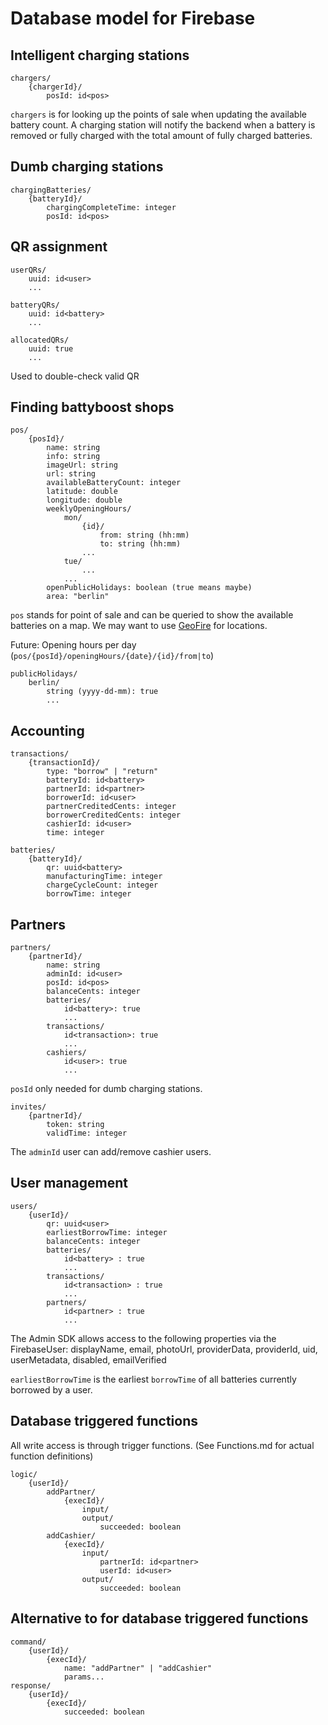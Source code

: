 # Database model for Firebase

## Intelligent charging stations

```
chargers/
    {chargerId}/
        posId: id<pos>
```

`chargers` is for looking up the points of sale when updating the available battery count. A charging station will
notify the backend when a battery is removed or fully charged with the total amount of fully charged batteries.

## Dumb charging stations

```
chargingBatteries/
    {batteryId}/
        chargingCompleteTime: integer
        posId: id<pos>
```

## QR assignment

```
userQRs/
    uuid: id<user>
    ...
```

```
batteryQRs/
    uuid: id<battery>
    ...
```

```
allocatedQRs/
    uuid: true
    ...
```

Used to double-check valid QR

## Finding battyboost shops

```
pos/
    {posId}/
        name: string
        info: string
        imageUrl: string
        url: string
        availableBatteryCount: integer
        latitude: double
        longitude: double
        weeklyOpeningHours/
            mon/
                {id}/
                    from: string (hh:mm)
                    to: string (hh:mm)
                ...
            tue/
                ...
            ...
        openPublicHolidays: boolean (true means maybe)
        area: "berlin"
```

`pos` stands for point of sale and can be queried to show the available batteries on a map. We may want to use
[GeoFire](https://github.com/firebase/geofire-js) for locations.

Future: Opening hours per day (`pos/{posId}/openingHours/{date}/{id}/from|to`)

```
publicHolidays/
    berlin/
        string (yyyy-dd-mm): true
        ...
```

## Accounting

```
transactions/
    {transactionId}/
        type: "borrow" | "return"
        batteryId: id<battery>
        partnerId: id<partner>
        borrowerId: id<user>
        partnerCreditedCents: integer
        borrowerCreditedCents: integer
        cashierId: id<user>
        time: integer
```

```
batteries/
    {batteryId}/
        qr: uuid<battery>
        manufacturingTime: integer
        chargeCycleCount: integer
        borrowTime: integer
```

## Partners

```
partners/
    {partnerId}/
        name: string
        adminId: id<user>
        posId: id<pos>
        balanceCents: integer
        batteries/
            id<battery>: true
            ...
        transactions/
            id<transaction>: true
            ...
        cashiers/
            id<user>: true
            ...
```

`posId` only needed for dumb charging stations.

```
invites/
    {partnerId}/
        token: string
        validTime: integer
```

The `adminId` user can add/remove cashier users.

## User management

```
users/
    {userId}/
        qr: uuid<user>
        earliestBorrowTime: integer
        balanceCents: integer
        batteries/
            id<battery> : true
            ...
        transactions/
            id<transaction> : true
            ...
        partners/
            id<partner> : true
            ...
```

The Admin SDK allows access to the following properties via the FirebaseUser: displayName, email, photoUrl,
providerData, providerId, uid, userMetadata, disabled, emailVerified

`earliestBorrowTime` is the earliest `borrowTime` of all batteries currently borrowed by a user.

## Database triggered functions

All write access is through trigger functions. (See Functions.md for actual function definitions)

```
logic/
    {userId}/
        addPartner/
            {execId}/
                input/
                output/
                    succeeded: boolean
        addCashier/
            {execId}/
                input/
                    partnerId: id<partner>
                    userId: id<user>
                output/
                    succeeded: boolean
```

## Alternative to for database triggered functions

```
command/
    {userId}/
        {execId}/
            name: "addPartner" | "addCashier"
            params...
response/
    {userId}/
        {execId}/
            succeeded: boolean
```
